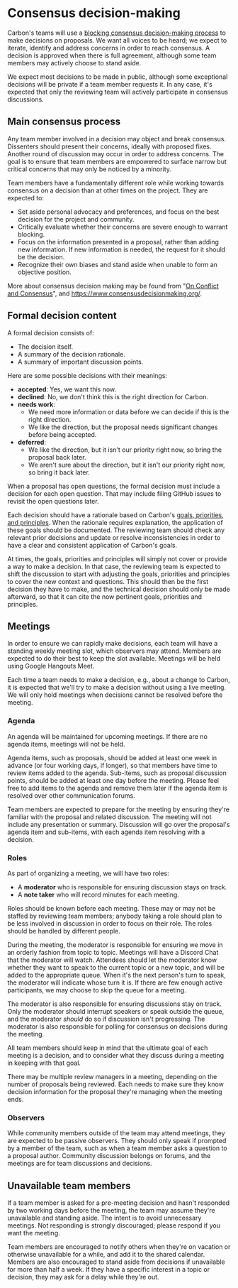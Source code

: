 # Consensus decision-making

<!--
Part of the Carbon Language project, under the Apache License v2.0 with LLVM
Exceptions. See /LICENSE for license information.
SPDX-License-Identifier: Apache-2.0 WITH LLVM-exception
-->

Carbon's teams will use a
[blocking consensus decision-making process](https://en.wikipedia.org/wiki/Consensus_decision-making#Blocking)
to make decisions on proposals. We want all voices to be heard; we expect to
iterate, identify and address concerns in order to reach consensus. A decision
is approved when there is full agreement, although some team members may
actively choose to stand aside.

We expect most decisions to be made in public, although some exceptional
decisions will be private if a team member requests it. In any case, it's
expected that only the reviewing team will actively participate in consensus
discussions.

## Main consensus process

Any team member involved in a decision may object and break consensus.
Dissenters should present their concerns, ideally with proposed fixes. Another
round of discussion may occur in order to address concerns. The goal is to
ensure that team members are empowered to surface narrow but critical concerns
that may only be noticed by a minority.

Team members have a fundamentally different role while working towards consensus
on a decision than at other times on the project. They are expected to:

- Set aside personal advocacy and preferences, and focus on the best decision
  for the project and community.
- Critically evaluate whether their concerns are severe enough to warrant
  blocking.
- Focus on the information presented in a proposal, rather than adding new
  information. If new information is needed, the request for it should be the
  decision.
- Recognize their own biases and stand aside when unable to form an objective
  position.

More about consensus decision making may be found from
"[On Conflict and Consensus](https://web.archive.org/web/20111026234752/http://www.ic.org/pnp/ocac/)",
and https://www.consensusdecisionmaking.org/.

## Formal decision content

A formal decision consists of:

- The decision itself.
- A summary of the decision rationale.
- A summary of important discussion points.

Here are some possible decisions with their meanings:

- **accepted**: Yes, we want this now.
- **declined**: No, we don't think this is the right direction for Carbon.
- **needs work**:
  - We need more information or data before we can decide if this is the right
    direction.
  - We like the direction, but the proposal needs significant changes before
    being accepted.
- **deferred**:
  - We like the direction, but it isn't our priority right now, so bring the
    proposal back later.
  - We aren't sure about the direction, but it isn't our priority right now, so
    bring it back later.

When a proposal has open questions, the formal decision must include a decision
for each open question. That may include filing GitHub issues to revisit the
open questions later.

Each decision should have a rationale based on Carbon's
[goals, priorities, and principles](goals.md). When the rationale requires
explanation, the application of these goals should be documented. The reviewing
team should check any relevant prior decisions and update or resolve
inconsistencies in order to have a clear and consistent application of Carbon's
goals.

At times, the goals, priorities and principles will simply not cover or provide
a way to make a decision. In that case, the reviewing team is expected to shift
the discussion to start with adjusting the goals, priorities and principles to
cover the new context and questions. This should then be the first decision they
have to make, and the technical decision should only be made afterward, so that
it can cite the now pertinent goals, priorities and principles.

## Meetings

In order to ensure we can rapidly make decisions, each team will have a standing
weekly meeting slot, which observers may attend. Members are expected to do
their best to keep the slot available. Meetings will be held using Google
Hangouts Meet.

Each time a team needs to make a decision, e.g., about a change to Carbon, it is
expected that we'll try to make a decision without using a live meeting. We will
only hold meetings when decisions cannot be resolved before the meeting.

### Agenda

An agenda will be maintained for upcoming meetings. If there are no agenda
items, meetings will not be held.

Agenda items, such as proposals, should be added at least one week in advance
(or four working days, if longer), so that members have time to review items
added to the agenda. Sub-items, such as proposal discussion points, should be
added at least one day before the meeting. Please feel free to add items to the
agenda and remove them later if the agenda item is resolved over other
communication forums.

Team members are expected to prepare for the meeting by ensuring they're
familiar with the proposal and related discussion. The meeting will not include
any presentation or summary. Discussion will go over the proposal's agenda item
and sub-items, with each agenda item resolving with a decision.

### Roles

As part of organizing a meeting, we will have two roles:

- A **moderator** who is responsible for ensuring discussion stays on track.
- A **note taker** who will record minutes for each meeting.

Roles should be known before each meeting. These may or may not be staffed by
reviewing team members; anybody taking a role should plan to be less involved in
discussion in order to focus on their role. The roles should be handled by
different people.

During the meeting, the moderator is responsible for ensuring we move in an
orderly fashion from topic to topic. Meetings will have a Discord Chat that the
moderator will watch. Attendees should let the moderator know whether they want
to speak to the current topic or a new topic, and will be added to the
appropriate queue. When it's the next person's turn to speak, the moderator will
indicate whose turn it is. If there are few enough active participants, we may
choose to skip the queue for a meeting.

The moderator is also responsible for ensuring discussions stay on track. Only
the moderator should interrupt speakers or speak outside the queue, and the
moderator _should_ do so if discussion isn't progressing. The moderator is also
responsible for polling for consensus on decisions during the meeting.

All team members should keep in mind that the ultimate goal of each meeting is a
decision, and to consider what they discuss during a meeting in keeping with
that goal.

There may be multiple review managers in a meeting, depending on the number of
proposals being reviewed. Each needs to make sure they know decision information
for the proposal they're managing when the meeting ends.

### Observers

While community members outside of the team may attend meetings, they are
expected to be passive observers. They should only speak if prompted by a member
of the team, such as when a team member asks a question to a proposal author.
Community discussion belongs on forums, and the meetings are for team
discussions and decisions.

## Unavailable team members

If a team member is asked for a pre-meeting decision and hasn't responded by two
working days before the meeting, the team may assume they're unavailable and
standing aside. The intent is to avoid unnecessary meetings. Not responding is
strongly discouraged; please respond if you want the meeting.

Team members are encouraged to notify others when they're on vacation or
otherwise unavailable for a while, and add it to the shared calendar. Members
are also encouraged to stand aside from decisions if unavailable for more than
half a week. If they have a specific interest in a topic or decision, they may
ask for a delay while they're out.
